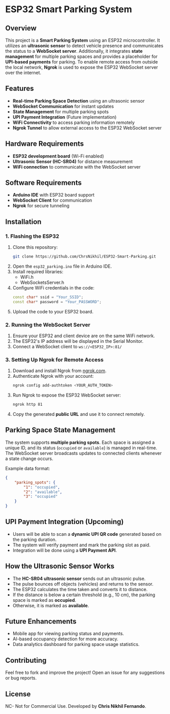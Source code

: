 # ESP32 Smart Parking System

## Overview
This project is a **Smart Parking System** using an ESP32 microcontroller. It utilizes an **ultrasonic sensor** to detect vehicle presence and communicates the status to a **WebSocket server**. Additionally, it integrates **state management** for multiple parking spaces and provides a placeholder for **UPI-based payments** for parking. To enable remote access from outside the local network, **Ngrok** is used to expose the ESP32 WebSocket server over the internet.

## Features
- **Real-time Parking Space Detection** using an ultrasonic sensor
- **WebSocket Communication** for instant updates
- **State Management** for multiple parking spots
- **UPI Payment Integration** (Future implementation)
- **WiFi Connectivity** to access parking information remotely
- **Ngrok Tunnel** to allow external access to the ESP32 WebSocket server

## Hardware Requirements
- **ESP32 development board** (Wi-Fi enabled)
- **Ultrasonic Sensor (HC-SR04)** for distance measurement
- **WiFi connection** to communicate with the WebSocket server

## Software Requirements
- **Arduino IDE** with ESP32 board support
- **WebSocket Client** for communication
- **Ngrok** for secure tunneling

## Installation
### 1. Flashing the ESP32
1. Clone this repository:
   ```sh
   git clone https://github.com/ChrsNikhil/ESP32-Smart-Parking.git
   ```
2. Open the `esp32_parking.ino` file in Arduino IDE.
3. Install required libraries:
   - WiFi.h
   - WebSocketsServer.h
4. Configure WiFi credentials in the code:
   ```cpp
   const char* ssid = "Your_SSID";
   const char* password = "Your_PASSWORD";
   ```
5. Upload the code to your ESP32 board.

### 2. Running the WebSocket Server
1. Ensure your ESP32 and client device are on the same WiFi network.
2. The ESP32's IP address will be displayed in the Serial Monitor.
3. Connect a WebSocket client to `ws://<ESP32_IP>:81/`

### 3. Setting Up Ngrok for Remote Access
1. Download and install Ngrok from [ngrok.com](https://ngrok.com/).
2. Authenticate Ngrok with your account:
   ```sh
   ngrok config add-authtoken <YOUR_AUTH_TOKEN>
   ```
3. Run Ngrok to expose the ESP32 WebSocket server:
   ```sh
   ngrok http 81
   ```
4. Copy the generated **public URL** and use it to connect remotely.

## Parking Space State Management
The system supports **multiple parking spots**. Each space is assigned a unique ID, and its status (`occupied` or `available`) is managed in real-time. The WebSocket server broadcasts updates to connected clients whenever a state change occurs.

Example data format:
```json
{
    "parking_spots": {
        "1": "occupied",
        "2": "available",
        "3": "occupied"
    }
}
```

## UPI Payment Integration (Upcoming)
- Users will be able to scan a **dynamic UPI QR code** generated based on the parking duration.
- The system will verify payment and mark the parking slot as paid.
- Integration will be done using a **UPI Payment API**.

## How the Ultrasonic Sensor Works
- The **HC-SR04 ultrasonic sensor** sends out an ultrasonic pulse.
- The pulse bounces off objects (vehicles) and returns to the sensor.
- The ESP32 calculates the time taken and converts it to distance.
- If the distance is below a certain threshold (e.g., 10 cm), the parking space is marked as **occupied**.
- Otherwise, it is marked as **available**.

## Future Enhancements
- Mobile app for viewing parking status and payments.
- AI-based occupancy detection for more accuracy.
- Data analytics dashboard for parking space usage statistics.

## Contributing
Feel free to fork and improve the project! Open an issue for any suggestions or bug reports.

## License
NC- Not for Commercial Use.
Developed by **Chris Nikhil Fernando**.
